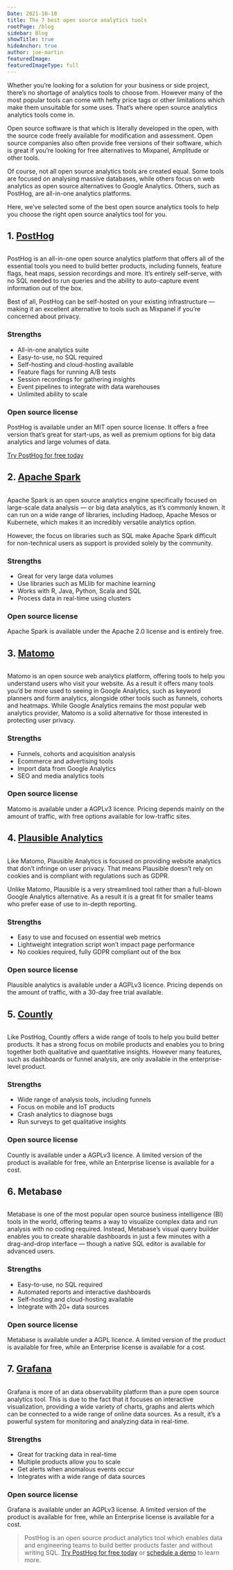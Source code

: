 ```yaml
---
Date: 2021-10-18
title: The 7 best open source analytics tools
rootPage: /blog
sidebar: Blog
showTitle: true
hideAnchor: true
author: joe-martin
featuredImage: 
featuredImageType: full
---
```


Whether you’re looking for a solution for your business or side project, there’s no shortage of analytics tools to choose from. However many of the most popular tools can come with hefty price tags or other limitations which make them unsuitable for some uses. That’s where open source analytics analytics tools come in. 

Open source software is that which is literally developed in the open, with the source code freely available for modification and assessment. Open source companies also often provide free versions of their software, which is great if you’re looking for free alternatives to Mixpanel, Amplitude or other tools. 

Of course, not all open source analytics tools are created equal. Some tools are focused on analysing massive databases, while others focus on web analytics as open source alternatives to Google Analytics. Others, such as PostHog, are all-in-one analytics platforms. 

Here, we’ve selected some of the best open source analytics tools to help you choose the right open source analytics tool for you.  

## 1. [PostHog](https://posthog.com/)
<image>

PostHog is an all-in-one open source analytics platform that offers all of the essential tools you need to build better products, including funnels, feature flags, heat maps, session recordings and more. It’s entirely self-serve, with no SQL needed to run queries and the ability to auto-capture event information out of the box. 

Best of all, PostHog can be self-hosted on your existing infrastructure — making it an excellent alternative to tools such as Mixpanel if you’re concerned about privacy. 

### Strengths
- All-in-one analytics suite
- Easy-to-use, no SQL required
- Self-hosting and cloud-hosting available
- Feature flags for running A/B tests
- Session recordings for gathering insights
- Event pipelines to integrate with data warehouses
- Unlimited ability to scale 

### Open source license
PostHog is available under an MIT open source license. It offers a free version that’s great for start-ups, as well as premium options for big data analytics and large volumes of data.

[Try PostHog for free today](https://posthog.com/)

## 2. [Apache Spark](https://spark.apache.org/)
<image>

Apache Spark is an open source analytics engine specifically focused on large-scale data analysis — or big data analytics, as it’s commonly known. It can run on a wide range of libraries, including Hadoop, Apache Mesos or Kubernete, which makes it an incredibly versatile analytics option. 

However, the focus on libraries such as SQL make Apache Spark difficult for non-technical users as support is provided solely by the community.

### Strengths
- Great for very large data volumes
- Use libraries such as MLlib for machine learning
- Works with R, Java, Python, Scala and SQL
- Process data in real-time using clusters

### Open source license
Apache Spark is available under the Apache 2.0 license and is entirely free. 

## 3. [Matomo](https://matomo.org/)
<image>

Matomo is an open source web analytics platform, offering tools to help you understand users who visit your website. As a result it offers many tools you’d be more used to seeing in Google Analytics, such as keyword planners and form analytics, alongside other tools such as funnels, cohorts and heatmaps. While Google Analytics remains the most popular web analytics provider, Matomo is a solid alternative for those interested in protecting user privacy. 

### Strengths
- Funnels, cohorts and acquisition analysis
- Ecommerce and advertising tools
- Import data from Google Analytics
- SEO and media analytics tools

### Open source license
Matomo is available under a AGPLv3 licence. Pricing depends mainly on the amount of traffic, with free options available for low-traffic sites. 

## 4. [Plausible Analytics](https://plausible.io/)
<image>

Like Matomo, Plausible Analytics is focused on providing website analytics that don’t infringe on user privacy. That means Plausible doesn’t rely on cookies and is compliant with regulations such as GDPR. 

Unlike Matomo, Plausible is a very streamlined tool rather than a full-blown Google Analytics alternative. As a result it is a great fit for smaller teams who prefer ease of use to in-depth reporting. 

### Strengths
- Easy to use and focused on essential web metrics
- Lightweight integration script won’t impact page performance
- No cookies required, fully GDPR compliant out of the box 

### Open source license
Plausible analytics is available under a AGPLv3 licence. Pricing depends on the amount of traffic, with a 30-day free trial available. 

## 5. [Countly](https://count.ly/)
<image>

Like PostHog, Countly offers a wide range of tools to help you build better products. It has a strong focus on mobile products and enables you to bring together both qualitative and quantitative insights. However many features, such as dashboards or funnel analysis, are only available in the enterprise-level product. 

### Strengths
- Wide range of analysis tools, including funnels
- Focus on mobile and IoT products
- Crash analytics to diagnose bugs
- Run surveys to get qualitative insights 

### Open source license
Countly is available under a AGPLv3 licence. A limited version of the product is available for free, while an Enterprise license is available for a cost. 

## 6. Metabase
<image>

Metabase is one of the most popular open source business intelligence (BI) tools in the world, offering teams a way to visualize complex data and run analysis with no coding required. Instead, Metabase’s visual query builder enables you to create sharable dashboards in just a few minutes with a drag-and-drop interface — though a native SQL editor is available for advanced users.

### Strengths
- Easy-to-use, no SQL required
- Automated reports and interactive dashboards
- Self-hosting and cloud-hosting available
- Integrate with 20+ data sources

### Open source license
Metabase is available under a AGPL licence. A limited version of the product is available for free, while an Enterprise license is available for a cost. 

## 7. [Grafana](https://grafana.com/products/cloud/) 
<image>

Grafana is more of an data observability platform than a pure open source analytics tool. This is due to the fact that it focuses on interactive visualization, providing a wide variety of charts, graphs and alerts which can be connected to a wide range of online data sources. As a result, it’s a powerful system for monitoring and analyzing data in real-time.  

### Strengths
- Great for tracking data in real-time
- Multiple products allow you to scale
- Get alerts when anomalous events occur
- Integrates with a wide range of data sources

### Open source license
Grafana is available under an AGPLv3 license. A limited version of the product is available for free, while an Enterprise license is available for a cost. 

> PostHog is an open source product analytics tool which enables data and engineering teams to build better products faster and without writing SQL. [Try PostHog for free today](https://posthog.com/signup) or [schedule a demo](https://posthog.com/book-a-demo) to learn more. 
